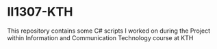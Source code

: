 # II1307-KTH

This repository contains some C# scripts I worked on during the Project within Information and Communication Technology course at KTH

